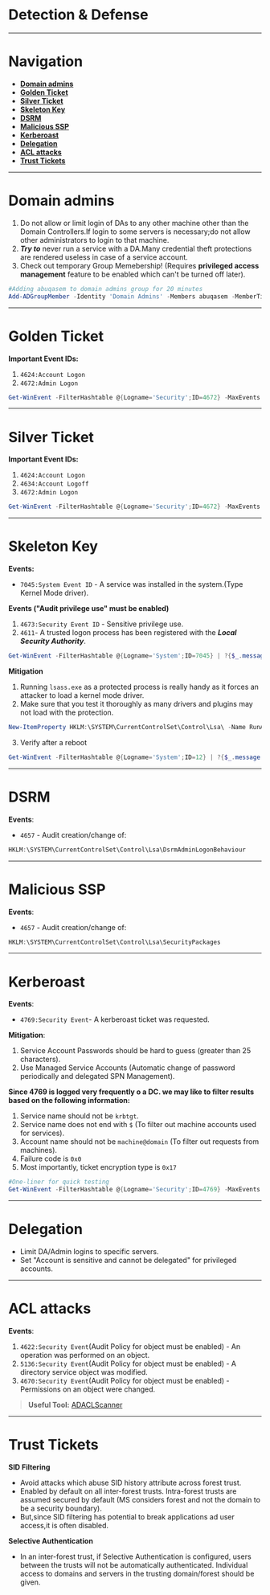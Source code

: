 # Detection & Defense
---
# Navigation
- **[Domain admins](#Domain%20admins)**
- **[Golden Ticket](#Golden%20Ticket)**
- **[Silver Ticket](#Silver%20Ticket)**
- **[Skeleton Key](#Skeleton%20Key)**
- **[DSRM](#DSRM)**
- **[Malicious SSP](#Malicious%20SSP)**
- **[Kerberoast](#Kerberoast)**
- **[Delegation](#Delegation)**
- **[ACL attacks](#ACL%20attacks)**
- **[Trust Tickets](#Trust%20Tickets)**

---
# Domain admins
1. Do not allow or limit login of DAs to any other machine other than the Domain Controllers.If login to some servers is necessary;do not allow other administrators to login to that machine.
2. ***Try to*** never run a service with a DA.Many credential theft protections are rendered useless in case of a service account.
3. Check out temporary Group Memebership! (Requires **privileged access management** feature to be enabled which can't be turned off later).
```powershell
#Adding abuqasem to domain admins group for 20 minutes
Add-ADGroupMember -Identity 'Domain Admins' -Members abuqasem -MemberTimeToLive (New-Timespan -Minutes 20)
```
---
# Golden Ticket
**Important Event IDs:**
1. `4624:Account Logon`
2. `4672:Admin Logon`
```powershell
Get-WinEvent -FilterHashtable @{Logname='Security';ID=4672} -MaxEvents 1 | Format-List -Property *
```
---
# Silver Ticket
**Important Event IDs:**
1. `4624:Account Logon`
2. `4634:Account Logoff`
3. `4672:Admin Logon`
```powershell
Get-WinEvent -FilterHashtable @{Logname='Security';ID=4672} -MaxEvents 1 | Format-List -Property *
```
---
# Skeleton Key
**Events:**
- `7045:System Event ID` - A service was installed in the system.(Type Kernel Mode driver).

**Events ("Audit privilege use" must be enabled)**
1. `4673:Security Event ID` - Sensitive privilege use.
2. `4611`- A trusted logon process has been registered with the ***Local Security Authority***.
```powershell
Get-WinEvent -FilterHashtable @{Logname='System';ID=7045} | ?{$_.message -like "*Kernel Mode Driver*"}
```
**Mitigation**
1. Running `lsass.exe` as a protected process is really handy as it forces an attacker to load a kernel mode driver.
2. Make sure that you test it thoroughly as many drivers and plugins may not load with the protection.
```powershell
New-ItemProperty HKLM:\SYSTEM\CurrentControlSet\Control\Lsa\ -Name RunAsPPL -Value 1 -Verbose
```
3. Verify after a reboot
```powershell
Get-WinEvent -FilterHashtable @{Logname='System';ID=12} | ?{$_.message -like "*protected process*"}
```
---
# DSRM
**Events**:
- `4657` - Audit creation/change of:
```powershell
HKLM:\SYSTEM\CurrentControlSet\Control\Lsa\DsrmAdminLogonBehaviour
```
---
# Malicious SSP
**Events**:
- `4657` - Audit creation/change of:
```powershell
HKLM:\SYSTEM\CurrentControlSet\Control\Lsa\SecurityPackages
```
---
# Kerberoast
**Events**:
- `4769:Security Event`- A kerberoast ticket was requested.

**Mitigation**:
1. Service Account Passwords should be hard to guess (greater than 25 characters).
2. Use Managed Service Accounts (Automatic change of password periodically and delegated SPN Management).

**Since 4769 is logged very frequently o a DC. we may like to filter results based on the following information:**
1. Service name should not be `krbtgt`.
2. Service name does not end with `$` (To filter out machine accounts used for services).
3. Account name should not be `machine@domain` (To filter out requests from machines).
4. Failure code is `0x0`
5. Most importantly, ticket encryption type is `0x17`
```powershell
#One-liner for quick testing
Get-WinEvent -FilterHashtable @{Logname='Security';ID=4769} -MaxEvents 1000 | ?{$_.Message.Split("`n")[8] -ne 'krbtgt' -and $_.Message.Split("`n")[8] -ne '*$' -and $_.Message.Split("`n")[3] -notlike '$@' -and $_.Message.Split("`n")[18] -like '*0x0*' -and $_.Message.Split("`n")[17] -like "*0x17*"} | select -ExpandProperty message
```

---
# Delegation
- Limit DA/Admin logins to specific servers.
- Set "Account is sensitive and cannot be delegated" for privileged accounts.
---
# ACL attacks
**Events**:
1. `4622:Security Event`(Audit Policy for object must be enabled) - An operation was performed on an object.
2. `5136:Security Event`(Audit Policy for object must be enabled) - A directory service object was modified.
3. `4670:Security Event`(Audit Policy for object must be enabled) - Permissions on an object were changed.
> **Useful Tool:**
> [ADACLScanner](https://github.com/canix1/ADACLScanner)

---
# Trust Tickets
**SID Filtering**
- Avoid attacks which abuse SID history attribute across forest trust.
- Enabled by default on all inter-forest trusts. Intra-forest trusts are assumed secured by default (MS considers forest and not the domain to be a security boundary).
- But,since SID filtering has potential to break applications ad user access,it is often disabled.

**Selective Authentication**
- In an inter-forest trust, if Selective Authentication is configured, users between the trusts will not be automatically authenticated. Individual access to domains and servers in the trusting domain/forest should be given.
